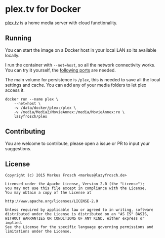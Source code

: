 plex.tv for Docker
==================

[plex.tv](http://plex.tv) is a home media server with cloud functionality.

## Running

You can start the image on a Docker host in your local LAN so its available locally.

I run the container with `--net=host`, so all the network connectivity works. You can try it yourself, the [following ports](https://support.plex.tv/hc/en-us/articles/201543147-What-network-ports-do-I-need-to-allow-through-my-firewall) are needed.

The main volume for persistence is `/plex`, this is needed to save all the local settings and cache. You can add any of your media folders to let plex access it.

```shell
docker run --name plex \
    --net=host \
    -v /data/docker/plex:/plex \
    -v /media/Media2/MovieAnnex:/media/MovieAnnex:ro \
    lazyfrosch/plex
```

## Contributing

You are welcome to contribute, please open a issue or PR to input your suggestions.

## License

    Copyright (c) 2015 Markus Frosch <markus@lazyfrosch.de>

    Licensed under the Apache License, Version 2.0 (the "License");
    you may not use this file except in compliance with the License.
    You may obtain a copy of the License at

    http://www.apache.org/licenses/LICENSE-2.0

    Unless required by applicable law or agreed to in writing, software
    distributed under the License is distributed on an "AS IS" BASIS,
    WITHOUT WARRANTIES OR CONDITIONS OF ANY KIND, either express or implied.
    See the License for the specific language governing permissions and
    limitations under the License.

